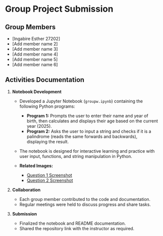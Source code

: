 # Group Project Submission

## Group Members

- [Ingabire Esther 27202]
- [Add member name 2]
- [Add member name 3]
- [Add member name 4]
- [Add member name 5]
- [Add member name 6]

## Activities Documentation

1. **Notebook Development**

   - Developed a Jupyter Notebook (`groupw.ipynb`) containing the following Python programs:
     - **Program 1:** Prompts the user to enter their name and year of birth, then calculates and displays their age based on the current year (2025).
     - **Program 2:** Asks the user to input a string and checks if it is a palindrome (reads the same forwards and backwards), displaying the result.
   - The notebook is designed for interactive learning and practice with user input, functions, and string manipulation in Python.

   - **Related Images:**
     - [Question 1 Screenshot](qn1.png)
     - [Question 2 Screenshot](qn2.png)

2. **Collaboration**

   - Each group member contributed to the code and documentation.
   - Regular meetings were held to discuss progress and share tasks.

3. **Submission**
   - Finalized the notebook and README documentation.
   - Shared the repository link with the instructor as required.

